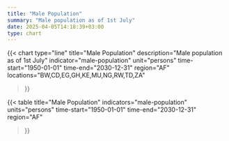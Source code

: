 ```yaml
---
title: "Male Population"
summary: "Male population as of 1st July"
date: 2025-04-05T14:18:39+03:00
type: chart
---
```


{{< chart
    type="line"
    title="Male Population"
    description="Male population as of 1st July"
    indicator="male-population"
    unit="persons"
    time-start="1950-01-01"
    time-end="2030-12-31"
    region="AF"
    locations="BW,CD,EG,GH,KE,MU,NG,RW,TD,ZA"
>}}

{{< table
    title="Male Population"
    indicators="male-population"
    units="persons"
    time-start="1950-01-01"
    time-end="2030-12-31"
    region="AF"
>}}
